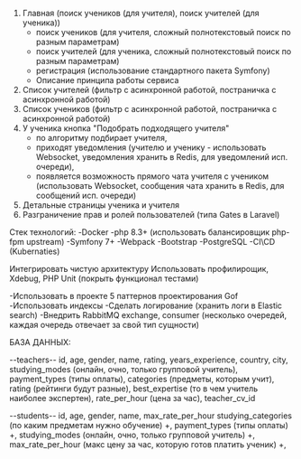 1) Главная (поиск учеников (для учителя), поиск учителей (для ученика))
   - поиск учеников (для учителя, сложный полнотекстовый поиск по разным параметрам)
   - поиск учителей (для ученика, сложный полнотекстовый поиск по разным параметрам)
   - регистрация (использование стандартного пакета Symfony)
   - Описание принципа работы сервиса
2) Список учителей (фильтр с асинхронной работой, постраничка с асинхронной работой)
3) Список учеников (фильтр с асинхронной работой, постраничка с асинхронной работой)
4) У ученика кнопка "Подобрать подходящего учителя"
   - по алгоритму подбирает учителя,
   - приходят уведомления (учителю и ученику - использовать Websocket, уведомления хранить в Redis, для уведомлений исп. очереди),
   - появляется возможность прямого чата учителя с учеником (использовать Websocket, сообщения чата хранить в Redis, для сообщений исп. очереди)
5) Детальные страницы ученика и учителя
6) Разграничение прав и ролей пользователей (типа Gates в Laravel)


Стек технологий:
-Docker
-php 8.3+ (использовать балансировщик php-fpm upstream)
-Symfony 7+
-Webpack
-Bootstrap
-PostgreSQL
-CI\CD (Kubernaties)

Интегрировать чистую архитектуру
Использовать профилирощик, Xdebug, PHP Unit (покрыть функционал тестами)


-Использовать в проекте 5 паттернов проектирования Gof
-Использовать индексы
-Сделать логирование (хранить логи в Elastic search)
-Внедрить RabbitMQ exchange, consumer (несколько очередей, каждая очередь отвечает за свой тип сущности)

БАЗА ДАННЫХ:

--teachers--
id, age, gender, name, rating, years_experience,
country,
city,
studying_modes (онлайн, очно, только групповой учитель),
payment_types (типы оплаты),
categories (предметы, которым учит),
rating (рейтинги будут разные),
best_expertise (то в чем учитель наиболее экспертен),
rate_per_hour (цена за час),
teacher_cv_id


--students--
id, age, gender, name, max_rate_per_hour
studying_categories (по каким предметам нужно обучение) +,
payment_types (типы оплаты) +,
studying_modes (онлайн, очно, только групповой учитель) +,
max_rate_per_hour (макс цену за час, которую готов платить ученик) +,